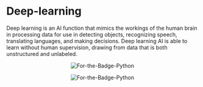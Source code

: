 # Deep-learning

Deep learning is an AI function that mimics the workings of the human brain in processing data for use in detecting objects, recognizing speech, translating languages, and making decisions. Deep learning AI is able to learn without human supervision, drawing from data that is both unstructured and unlabeled.


<p align="center">
  <img alt="For-the-Badge-Python" src="https://miro.medium.com/max/700/0*BrC7o-KTt54z948C.jpg">
  
</p>

<p align="center">
  <img alt="For-the-Badge-Python" src="http://ForTheBadge.com/images/badges/made-with-python.svg">
  
 
</p>
